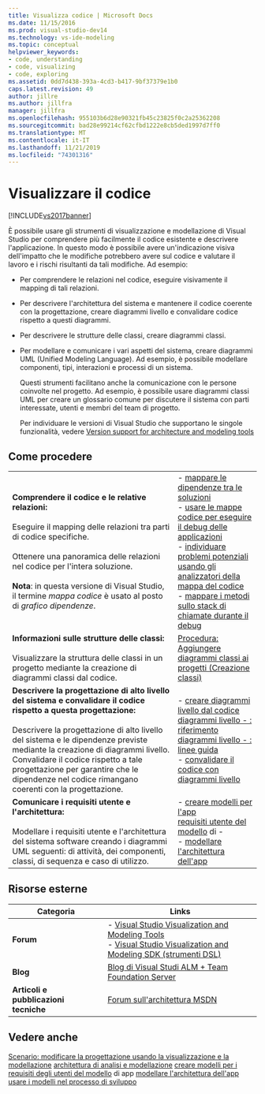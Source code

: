 ```yaml
---
title: Visualizza codice | Microsoft Docs
ms.date: 11/15/2016
ms.prod: visual-studio-dev14
ms.technology: vs-ide-modeling
ms.topic: conceptual
helpviewer_keywords:
- code, understanding
- code, visualizing
- code, exploring
ms.assetid: 0dd7d438-393a-4cd3-b417-9bf37379e1b0
caps.latest.revision: 49
author: jillre
ms.author: jillfra
manager: jillfra
ms.openlocfilehash: 955103b6d28e90321fb45c23825f0c2a25362208
ms.sourcegitcommit: bad28e99214cf62cfbd1222e8cb5ded1997d7ff0
ms.translationtype: MT
ms.contentlocale: it-IT
ms.lasthandoff: 11/21/2019
ms.locfileid: "74301316"
---
```

# <a name="visualize-code"></a>Visualizzare il codice
[!INCLUDE[vs2017banner](../includes/vs2017banner.md)]

È possibile usare gli strumenti di visualizzazione e modellazione di Visual Studio per comprendere più facilmente il codice esistente e descrivere l'applicazione. In questo modo è possibile avere un'indicazione visiva dell'impatto che le modifiche potrebbero avere sul codice e valutare il lavoro e i rischi risultanti da tali modifiche. Ad esempio:

- Per comprendere le relazioni nel codice, eseguire visivamente il mapping di tali relazioni.

- Per descrivere l'architettura del sistema e mantenere il codice coerente con la progettazione, creare diagrammi livello e convalidare codice rispetto a questi diagrammi.

- Per descrivere le strutture delle classi, creare diagrammi classi.

- Per modellare e comunicare i vari aspetti del sistema, creare diagrammi UML (Unified Modeling Language). Ad esempio, è possibile modellare componenti, tipi, interazioni e processi di un sistema.

  Questi strumenti facilitano anche la comunicazione con le persone coinvolte nel progetto. Ad esempio, è possibile usare diagrammi classi UML per creare un glossario comune per discutere il sistema con parti interessate, utenti e membri del team di progetto.

  Per individuare le versioni di Visual Studio che supportano le singole funzionalità, vedere [Version support for architecture and modeling tools](../modeling/what-s-new-for-design-in-visual-studio.md#VersionSupport)

## <a name="what-do-you-want-to-do"></a>Come procedere

|||
|-|-|
|**Comprendere il codice e le relative relazioni:**<br /><br /> Eseguire il mapping delle relazioni tra parti di codice specifiche.<br /><br /> Ottenere una panoramica delle relazioni nel codice per l'intera soluzione.<br /><br /> **Nota**: in questa versione di Visual Studio, il termine *mappa codice* è usato al posto di *grafico dipendenze*.|-   [mappare le dipendenze tra le soluzioni](../modeling/map-dependencies-across-your-solutions.md)<br />-   [usare le mappe codice per eseguire il debug delle applicazioni](../modeling/use-code-maps-to-debug-your-applications.md)<br />-   [individuare problemi potenziali usando gli analizzatori della mappa del codice](../modeling/find-potential-problems-using-code-map-analyzers.md)<br />-   [mappare i metodi sullo stack di chiamate durante il debug](../debugger/map-methods-on-the-call-stack-while-debugging-in-visual-studio.md)|
|**Informazioni sulle strutture delle classi:**<br /><br /> Visualizzare la struttura delle classi in un progetto mediante la creazione di diagrammi classi dal codice.|[Procedura: Aggiungere diagrammi classi ai progetti (Creazione classi)](../ide/how-to-add-class-diagrams-to-projects-class-designer.md)|
|**Descrivere la progettazione di alto livello del sistema e convalidare il codice rispetto a questa progettazione:**<br /><br /> Descrivere la progettazione di alto livello del sistema e le dipendenze previste mediante la creazione di diagrammi livello. Convalidare il codice rispetto a tale progettazione per garantire che le dipendenze nel codice rimangano coerenti con la progettazione.|-   [creare diagrammi livello dal codice](../modeling/create-layer-diagrams-from-your-code.md)<br />[diagrammi livello -   : riferimento](../modeling/layer-diagrams-reference.md)<br />[diagrammi livello -   : linee guida](../modeling/layer-diagrams-guidelines.md)<br />-   [convalidare il codice con diagrammi livello](../modeling/validate-code-with-layer-diagrams.md)|
|**Comunicare i requisiti utente e l'architettura:**<br /><br /> Modellare i requisiti utente e l'architettura del sistema software creando i diagrammi UML seguenti: di attività, dei componenti, classi, di sequenza e caso di utilizzo.|-   [creare modelli per l'app](../modeling/create-models-for-your-app.md)<br />[requisiti utente del modello](../modeling/model-user-requirements.md) di -   <br />-   [modellare l'architettura dell'app](../modeling/model-your-app-s-architecture.md)|

## <a name="external-resources"></a>Risorse esterne

|**Categoria**|**Links**|
|------------------|---------------|
|**Forum**|-   [Visual Studio Visualization and Modeling Tools](https://go.microsoft.com/fwlink/?LinkId=184720)<br />-   [Visual Studio Visualization and Modeling SDK (strumenti DSL)](https://go.microsoft.com/fwlink/?LinkId=184721)|
|**Blog**|[Blog di Visual Studi ALM + Team Foundation Server](https://go.microsoft.com/fwlink/?LinkID=201340)|
|**Articoli e pubblicazioni tecniche**|[Forum sull'architettura MSDN](https://go.microsoft.com/fwlink/?LinkId=201343)|

## <a name="see-also"></a>Vedere anche
 [Scenario: modificare la progettazione usando la visualizzazione e la modellazione](../modeling/scenario-change-your-design-using-visualization-and-modeling.md) [architettura di analisi e modellazione](../modeling/analyze-and-model-your-architecture.md) [creare modelli per i](../modeling/create-models-for-your-app.md) [requisiti degli utenti del modello](../modeling/model-user-requirements.md) di app [modellare l'architettura dell'app](../modeling/model-your-app-s-architecture.md) [usare i modelli nel processo di sviluppo](../modeling/use-models-in-your-development-process.md)
